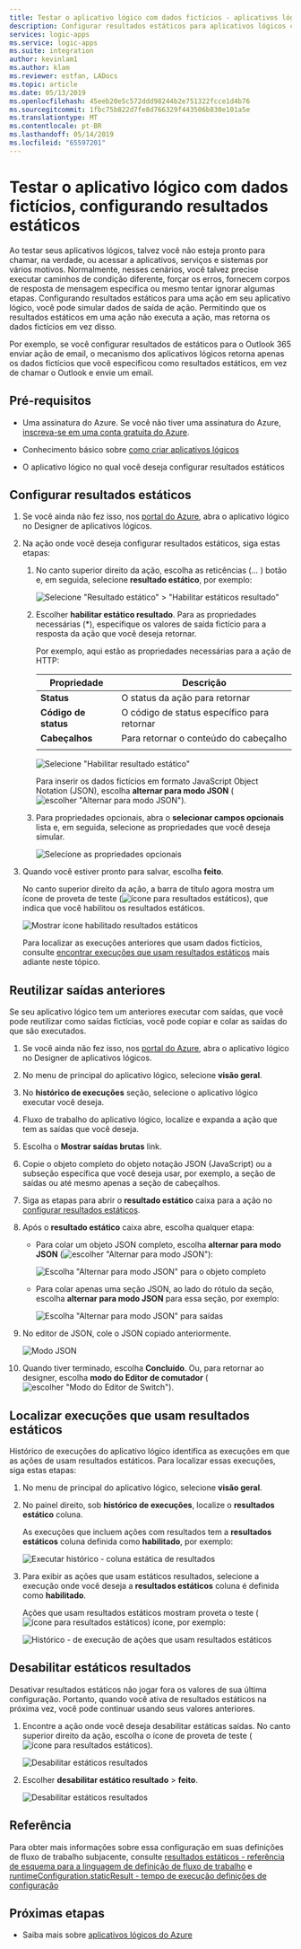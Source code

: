 ```yaml
---
title: Testar o aplicativo lógico com dados fictícios - aplicativos lógicos do Azure
description: Configurar resultados estáticos para aplicativos lógicos com dados fictícios de teste sem afetar os ambientes de produção
services: logic-apps
ms.service: logic-apps
ms.suite: integration
author: kevinlam1
ms.author: klam
ms.reviewer: estfan, LADocs
ms.topic: article
ms.date: 05/13/2019
ms.openlocfilehash: 45eeb20e5c572ddd98244b2e751322fcce1d4b76
ms.sourcegitcommit: 1fbc75b822d7fe8d766329f443506b830e101a5e
ms.translationtype: MT
ms.contentlocale: pt-BR
ms.lasthandoff: 05/14/2019
ms.locfileid: "65597201"
---
```

# <a name="test-logic-apps-with-mock-data-by-setting-up-static-results"></a>Testar o aplicativo lógico com dados fictícios, configurando resultados estáticos

Ao testar seus aplicativos lógicos, talvez você não esteja pronto para chamar, na verdade, ou acessar a aplicativos, serviços e sistemas por vários motivos. Normalmente, nesses cenários, você talvez precise executar caminhos de condição diferente, forçar os erros, fornecem corpos de resposta de mensagem específica ou mesmo tentar ignorar algumas etapas. Configurando resultados estáticos para uma ação em seu aplicativo lógico, você pode simular dados de saída de ação. Permitindo que os resultados estáticos em uma ação não executa a ação, mas retorna os dados fictícios em vez disso.

Por exemplo, se você configurar resultados de estáticos para o Outlook 365 enviar ação de email, o mecanismo dos aplicativos lógicos retorna apenas os dados fictícios que você especificou como resultados estáticos, em vez de chamar o Outlook e envie um email.

## <a name="prerequisites"></a>Pré-requisitos

* Uma assinatura do Azure. Se você não tiver uma assinatura do Azure, <a href="https://azure.microsoft.com/free/" target="_blank">inscreva-se em uma conta gratuita do Azure</a>.

* Conhecimento básico sobre [como criar aplicativos lógicos](../logic-apps/quickstart-create-first-logic-app-workflow.md)

* O aplicativo lógico no qual você deseja configurar resultados estáticos

<a name="set-up-static-results"></a>

## <a name="set-up-static-results"></a>Configurar resultados estáticos

1. Se você ainda não fez isso, nos [portal do Azure](https://portal.azure.com), abra o aplicativo lógico no Designer de aplicativos lógicos.

1. Na ação onde você deseja configurar resultados estáticos, siga estas etapas: 

   1. No canto superior direito da ação, escolha as reticências (*...* ) botão e, em seguida, selecione **resultado estático**, por exemplo:

      ![Selecione "Resultado estático" > "Habilitar estáticos resultado"](./media/test-logic-apps-mock-data-static-results/select-static-result.png)

   1. Escolher **habilitar estático resultado**. Para as propriedades necessárias (*), especifique os valores de saída fictício para a resposta da ação que você deseja retornar.

      Por exemplo, aqui estão as propriedades necessárias para a ação de HTTP:

      | Propriedade | Descrição |
      |----------|-------------|
      | **Status** | O status da ação para retornar |
      | **Código de status** | O código de status específico para retornar |
      | **Cabeçalhos** | Para retornar o conteúdo do cabeçalho |
      |||

      ![Selecione "Habilitar resultado estático"](./media/test-logic-apps-mock-data-static-results/enable-static-result.png)

      Para inserir os dados fictícios em formato JavaScript Object Notation (JSON), escolha **alternar para modo JSON** (![escolher "Alternar para modo JSON"](./media/test-logic-apps-mock-data-static-results/switch-to-json-mode-button.png)).

   1. Para propriedades opcionais, abra o **selecionar campos opcionais** lista e, em seguida, selecione as propriedades que você deseja simular.

      ![Selecione as propriedades opcionais](./media/test-logic-apps-mock-data-static-results/optional-properties.png)

1. Quando você estiver pronto para salvar, escolha **feito**.

   No canto superior direito da ação, a barra de título agora mostra um ícone de proveta de teste (![ícone para resultados estáticos](./media/test-logic-apps-mock-data-static-results/static-results-test-beaker-icon.png)), que indica que você habilitou os resultados estáticos.

   ![Mostrar ícone habilitado resultados estáticos](./media/test-logic-apps-mock-data-static-results/static-results-enabled.png)

   Para localizar as execuções anteriores que usam dados fictícios, consulte [encontrar execuções que usam resultados estáticos](#find-runs-mock-data) mais adiante neste tópico.

<a name="reuse-sample-outputs"></a>

## <a name="reuse-previous-outputs"></a>Reutilizar saídas anteriores

Se seu aplicativo lógico tem um anteriores executar com saídas, que você pode reutilizar como saídas fictícias, você pode copiar e colar as saídas do que são executados.

1. Se você ainda não fez isso, nos [portal do Azure](https://portal.azure.com), abra o aplicativo lógico no Designer de aplicativos lógicos.

1. No menu de principal do aplicativo lógico, selecione **visão geral**.

1. No **histórico de execuções** seção, selecione o aplicativo lógico executar você deseja.

1. Fluxo de trabalho do aplicativo lógico, localize e expanda a ação que tem as saídas que você deseja.

1. Escolha o **Mostrar saídas brutas** link.

1. Copie o objeto completo do objeto notação JSON (JavaScript) ou a subseção específica que você deseja usar, por exemplo, a seção de saídas ou até mesmo apenas a seção de cabeçalhos.

1. Siga as etapas para abrir o **resultado estático** caixa para a ação no [configurar resultados estáticos](#set-up-static-results).

1. Após o **resultado estático** caixa abre, escolha qualquer etapa:

   * Para colar um objeto JSON completo, escolha **alternar para modo JSON** (![escolher "Alternar para modo JSON"](./media/test-logic-apps-mock-data-static-results/switch-to-json-mode-button.png)):

     ![Escolha "Alternar para modo JSON" para o objeto completo](./media/test-logic-apps-mock-data-static-results/switch-to-json-mode-button-complete.png)

   * Para colar apenas uma seção JSON, ao lado do rótulo da seção, escolha **alternar para modo JSON** para essa seção, por exemplo:

     ![Escolha "Alternar para modo JSON" para saídas](./media/test-logic-apps-mock-data-static-results/switch-to-json-mode-button-outputs.png)

1. No editor de JSON, cole o JSON copiado anteriormente.

   ![Modo JSON](./media/test-logic-apps-mock-data-static-results/json-editing-mode.png)

1. Quando tiver terminado, escolha **Concluído**. Ou, para retornar ao designer, escolha **modo do Editor de comutador** (![escolher "Modo do Editor de Switch"](./media/test-logic-apps-mock-data-static-results/switch-editor-mode-button.png)).

<a name="find-runs-mock-data"></a>

## <a name="find-runs-that-use-static-results"></a>Localizar execuções que usam resultados estáticos

Histórico de execuções do aplicativo lógico identifica as execuções em que as ações de usam resultados estáticos. Para localizar essas execuções, siga estas etapas:

1. No menu de principal do aplicativo lógico, selecione **visão geral**. 

1. No painel direito, sob **histórico de execuções**, localize o **resultados estático** coluna. 

   As execuções que incluem ações com resultados tem a **resultados estáticos** coluna definida como **habilitado**, por exemplo:

   ![Executar histórico - coluna estática de resultados](./media/test-logic-apps-mock-data-static-results/run-history.png)

1. Para exibir as ações que usam estáticos resultados, selecione a execução onde você deseja a **resultados estáticos** coluna é definida como **habilitado**.

   Ações que usam resultados estáticos mostram proveta o teste (![ícone para resultados estáticos](./media/test-logic-apps-mock-data-static-results/static-results-test-beaker-icon.png)) ícone, por exemplo:

   ![Histórico - de execução de ações que usam resultados estáticos](./media/test-logic-apps-mock-data-static-results/static-results-enabled-run-details.png)

## <a name="disable-static-results"></a>Desabilitar estáticos resultados

Desativar resultados estáticos não jogar fora os valores de sua última configuração. Portanto, quando você ativa de resultados estáticos na próxima vez, você pode continuar usando seus valores anteriores.

1. Encontre a ação onde você deseja desabilitar estáticas saídas. No canto superior direito da ação, escolha o ícone de proveta de teste (![ícone para resultados estáticos](./media/test-logic-apps-mock-data-static-results/static-results-test-beaker-icon.png)).

   ![Desabilitar estáticos resultados](./media/test-logic-apps-mock-data-static-results/disable-static-results.png)

1. Escolher **desabilitar estático resultado** > **feito**.

   ![Desabilitar estáticos resultados](./media/test-logic-apps-mock-data-static-results/disable-static-results-button.png)

## <a name="reference"></a>Referência

Para obter mais informações sobre essa configuração em suas definições de fluxo de trabalho subjacente, consulte [resultados estáticos - referência de esquema para a linguagem de definição de fluxo de trabalho](../logic-apps/logic-apps-workflow-definition-language.md#static-results) e [runtimeConfiguration.staticResult - tempo de execução definições de configuração](../logic-apps/logic-apps-workflow-actions-triggers.md#runtime-configuration-settings)

## <a name="next-steps"></a>Próximas etapas

* Saiba mais sobre [aplicativos lógicos do Azure](../logic-apps/logic-apps-overview.md)